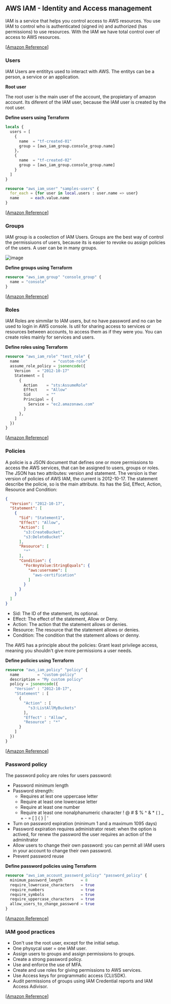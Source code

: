 ## AWS IAM - Identity and Access management

IAM is a service that helps you control access to AWS resources. You use IAM to control who
is authenticated (signed in) and authorized (has permissions) to use resources.
With the IAM we have total control over of access to AWS resources.

[[Amazon Reference](https://docs.aws.amazon.com/IAM/latest/UserGuide/introduction.html)]

### Users

IAM Users are entititys used to interact with AWS. The entitys can be a person, a service or an application.

**Root user**

The root user is the main user of the account, the propietary of amazon account. Its diferent of the IAM user, because
the IAM user is created by the root user.

**Define users using Terraform**

```terraform
locals {
  users = [
    {
      name  = "tf-created-01"
      group = [aws_iam_group.console_group.name]
    },
    {
      name  = "tf-created-02"
      group = [aws_iam_group.console_group.name]
    }
  ]
}

resource "aws_iam_user" "samples-users" {
  for_each = {for user in local.users : user.name => user}
  name     = each.value.name
}
```

[[Amazon Reference](https://docs.aws.amazon.com/IAM/latest/UserGuide/id_users.html)]

### Groups

IAM group is a coolection of IAM Users. Groups are the best way of control the permissiuons of users,
because its is easier to revoke ou assign policies of the users. A user can be in many groups.

![image](https://github.com/danielarrais/aws-with-terraform/assets/28496479/85190c5f-8bb1-4c9d-8ba8-80a31fca9611)

**Define groups using Terraform**

```terraform
resource "aws_iam_group" "console_group" {
  name = "console"
}
```

[[Amazon Reference](https://docs.aws.amazon.com/IAM/latest/UserGuide/id_groups.html)]

### Roles

IAM Roles are simmilar to IAM users, but no have password and no can be used to login in AWS console. Is util for
sharing access to services or resources between accounts, to access them as if they were you. You can create roles
mainly for services and users.

**Define roles using Terraform**

```terraform
resource "aws_iam_role" "test_role" {
  name               = "custom-role"
  assume_role_policy = jsonencode({
    Version   = "2012-10-17"
    Statement = [
      {
        Action    = "sts:AssumeRole"
        Effect    = "Allow"
        Sid       = ""
        Principal = {
          Service = "ec2.amazonaws.com"
        }
      },
    ]
  })
}
```

[[Amazon Reference](https://docs.aws.amazon.com/en_us/IAM/latest/UserGuide/id_roles.html)]

### Policies

A policie is a JSON document that defines one or more permissions to access the AWS services, that can be assigned to
users, groups or roles. The JSON has two attributes: version and statement. The version is ther version of policies of
AWS IAM, the current is
2012-10-17. The statement describe the policie, so is the main attribute. Its has the Sid, Effect, Action, Resource and
Condition:

```json
{
  "Version": "2012-10-17",
  "Statement": [
    {
      "Sid": "Statement1",
      "Effect": "Allow",
      "Action": [
        "s3:CreateBucket",
        "s3:DeleteBucket"
      ],
      "Resource": [
        "*"
      ],
      "Condition": {
        "ForAnyValue:StringEquals": {
          "aws:username": [
            "aws-certification"
          ]
        }
      }
    }
  ]
}
```

- Sid: The ID of the statement, its optional.
- Effect: The effect of the statement, Allow or Deny.
- Action: The action that the statement allows or denies.
- Resource: The resource that the statement allows or denies.
- Condition: The condition that the statement allows or denny.

The AWS has a principle about the policies: Grant least privilege access, meaning you shouldn't give more
permissions a user needs.

**Define policies using Terraform**

```terraform
resource "aws_iam_policy" "policy" {
  name        = "custom-policy"
  description = "My custom policy"
  policy = jsonencode({
    "Version" : "2012-10-17",
    "Statement" : [
      {
        "Action" : [
          "s3:ListAllMyBuckets"
        ],
        "Effect" : "Allow",
        "Resource" : "*"
      }
    ]
  })
}
```

[[Amazon Reference](https://docs.aws.amazon.com/IAM/latest/UserGuide/access_policies.html)]

### Password policy

The password policy are roles for users password:

* Password minimum length
* Password strength:
    * Requires at lest one uppercase letter
    * Require at least one lowercase letter
    * Require at least one number
    * Require at least one nonalphanumeric character ! @ # $ % ^ & * ( ) _ + - = [ ] { } | '
* Turn on password expiration (minimum 1 and a maximum 1095 days)
* Password expiration requires administrator reset: when the option is actived, for renew the password the user requires
  an action of the adminitrator
* Allow users to change their own password: you can permit all IAM users in your account to change their own password.
* Prevent password reuse

**Define password policies using Terraform**

```terraform
resource "aws_iam_account_password_policy" "password_policy" {
  minimum_password_length        = 8
  require_lowercase_characters   = true
  require_numbers                = true
  require_symbols                = true
  require_uppercase_characters   = true
  allow_users_to_change_password = true
}
```

[[Amazon Reference](https://docs.aws.amazon.com/IAM/latest/UserGuide/id_credentials_passwords_account-policy.html)]

### IAM good practices

* Don't use the root user, except for the initial setup.
* One physycal user = one IAM user.
* Assign users to groups and assign permissions to groups.
* Create a strong password policy.
* Use and enforce the use of MFA.
* Create and use roles for giving permissions to AWS services.
* Use Access keys for programmatic access (CLI/SDK).
* Audit permissions of groups using IAM Credential reports and IAM Access Adivisor.

[[Amazon Reference](https://docs.aws.amazon.com/IAM/latest/UserGuide/best-practices.html)]